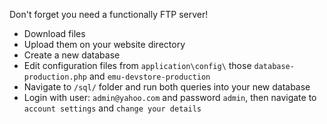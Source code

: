 Don't forget you need a functionally FTP server!

- Download files
- Upload them on your website directory
- Create a new database
- Edit configuration files from `application\config\` those `database-production.php` and `emu-devstore-production`
- Navigate to `/sql/` folder and run both queries into your new database
- Login with user: `admin@yahoo.com` and password `admin`, then navigate to `account settings` and `change your details`
